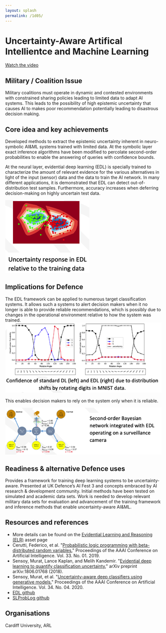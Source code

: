 ```yaml
---
layout: splash
permalink: /1d05/
---
```


# Uncertainty-Aware Artifical Intellientce and Machine Learning

[Watch the video](https://ibm.box.com/v/Showcase-1d05-video)

## Military / Coalition Issue
Military coalitions must operate in dynamic and contested environments with constrained sharing policies leading to limited data to adapt AI systems.  This leads to the possibility of high epistemic uncertainty that causes AI to makes poor recommendation potentially leading to disastrous decision making.

## Core idea and key achievements
Developed methods to extract the epistemic uncertainty inherent in neuro-symbolic AI&ML systems trained with limited data.  At the symbolic layer exact inference algorithms have been modified to percolate second-order probabilities to enable the answering of queries with confidence bounds.  

At the neural layer, evidential deep learning (EDL) is specially trained to characterize the amount of relevant evidence for the various alternatives in light of the input (sensor) data and the data to train the AI network. In many different applications, it is demonstrated that EDL can detect out-of-distribution test samples.  Furthermore, accuracy increases when deferring decision-making on highly uncertain test data. 

![image info](/dais/achievements/images/1d05-fig1.png)

## Implications for Defence
The EDL framework can be applied to numerous target classification systems.  It allows such a systems to alert decision makers when it no longer is able to provide reliable recommendations, which is possibly due to changes in the operational environment relative to how the system was trained.  
![image info](/dais/achievements/images/1d05-fig2.png)

This enables decision makers to rely on the system only when it is reliable. 

![image info](/dais/achievements/images/1d05-fig3.png)

## Readiness & alternative Defence uses
Provides a framework for training deep learning systems to be uncertainty-aware.  Presented at UK Defence’s AI Fest 3 and concepts embraced by AI research & development community. Initial methods have been tested on simulated and academic data sets. Work is needed to develop relevant military data sets for evaluation and advancement of the training framework and inference methods that enable uncertainty-aware AI&ML.

## Resources and references
* More details can be found on the [Evidential Learning and Reasoning (ELR)](/ELR/) asset page
* Cerutti, Federico, et al. "[Probabilistic logic programming with beta-distributed random variables.](/doc-4380/)" Proceedings of the AAAI Conference on Artificial Intelligence. Vol. 33. No. 01. 2019.
* Sensoy, Murat, Lance Kaplan, and Melih Kandemir. "[Evidential deep learning to quantify classification uncertainty.](/doc-3415/)" arXiv preprint arXiv:1806.01768 (2018).
* Sensoy, Murat, et al. "[Uncertainty-aware deep classifiers using generative models.](/doc-4733/)" Proceedings of the AAAI Conference on Artificial Intelligence. Vol. 34. No. 04. 2020.
* [EDL github](https://github.com/muratsensoy/muratsensoy.github.io)
* [SLProbLog github](https://github.com/dais-ita/SLProbLog)


## Organisations
Cardiff University, ARL


